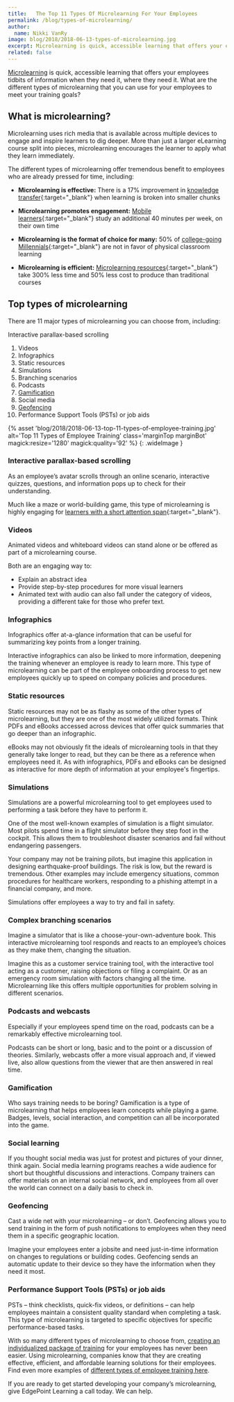 ```yaml
---
title:   The Top 11 Types Of Microlearning For Your Employees
permalink: /blog/types-of-microlearning/
author:
  name: Nikki VanRy
image: blog/2018/2018-06-13-types-of-microlearning.jpg
excerpt: Microlearning is quick, accessible learning that offers your employees tidbits of information when they need it, where they need it. But, just like all types of training, different types of microlearning allow you to meet your varying goals.
related: false
---
```


[Microlearning](/blog/microlearning/) is quick, accessible learning that offers your employees tidbits of information when they need it, where they need it. What are the different types of microlearning that you can use for your employees to meet your training goals?

## What is microlearning?

Microlearning uses rich media that is available across multiple devices to engage and inspire learners to dig deeper. More than just a larger eLearning course split into pieces, microlearning encourages the learner to apply what they learn immediately.

The different types of microlearning offer tremendous benefit to employees who are already pressed for time, including:

* <strong>Microlearning is effective:</strong> There is a 17% improvement in [knowledge transfer](http://blog.commlabindia.com/elearning-development/byte-sized-learning){:target="_blank"} when learning is broken into smaller chunks

* <strong>Microlearning promotes engagement:</strong> [Mobile learners](https://elearningindustry.com/mobile-devices-for-microlearning-and-spaced-learning){:target="_blank"} study an additional 40 minutes per week, on their own time

* <strong>Microlearning is the format of choice for many:</strong> 50% of [college-going Millennials](https://elearningindustry.com/engage-millennials-in-the-workplace-3-examples-microlearning-gamification-social-learning){:target="_blank"} are not in favor of physical classroom learning

* <strong>Microlearning is efficient:</strong> [Microlearning resources](http://info.shiftelearning.com/blog/numbers-dont-lie-why-bite-sized-learning-is-better-for-your-learners-and-you-too){:target="_blank"} take 300% less time and 50% less cost to produce than traditional courses

## Top types of microlearning

There are 11 major types of microlearning you can choose from, including:

Interactive parallax-based scrolling

1. Videos
2. Infographics
3. Static resources
4. Simulations
5. Branching scenarios
6. Podcasts
7. [Gamification](/blog/gamification-in-elearning/)
8. Social media
9. [Geofencing](/blog/geofencing/)
10. Performance Support Tools (PSTs) or job aids

{% asset
  'blog/2018/2018-06-13-top-11-types-of-employee-training.jpg'
   alt='Top 11 Types of Employee Training'
   class='marginTop marginBot'
   magick:resize='1280'
   magick:quality='92'  %}
{: .wideImage }

### Interactive parallax-based scrolling

As an employee’s avatar scrolls through an online scenario, interactive quizzes, questions, and information pops up to check for their understanding.

Much like a maze or world-building game, this type of microlearning is highly engaging for [learners with a short attention span](http://time.com/3858309/attention-spans-goldfish/){:target="_blank"}.

### Videos

Animated videos and whiteboard videos can stand alone or be offered as part of a microlearning course.

Both are an engaging way to:

* Explain an abstract idea
* Provide step-by-step procedures for more visual learners
* Animated text with audio can also fall under the category of videos, providing a different take for those who prefer text.

### Infographics

Infographics offer at-a-glance information that can be useful for summarizing key points from a longer training.

Interactive infographics can also be linked to more information, deepening the training whenever an employee is ready to learn more. This type of microlearning can be part of the employee onboarding process to get new employees quickly up to speed on company policies and procedures.

### Static resources

Static resources may not be as flashy as some of the other types of microlearning, but they are one of the most widely utilized formats. Think PDFs and eBooks accessed across devices that offer quick summaries that go deeper than an infographic.

eBooks may not obviously fit the ideals of microlearning tools in that they generally take longer to read, but they can be there as a reference when employees need it. As with infographics, PDFs and eBooks can be designed as interactive for more depth of information at your employee's fingertips.

### Simulations

Simulations are a powerful microlearning tool to get employees used to performing a task before they have to perform it.

One of the most well-known examples of simulation is a flight simulator. Most pilots spend time in a flight simulator before they step foot in the cockpit. This allows them to troubleshoot disaster scenarios and fail without endangering passengers.

Your company may not be training pilots, but imagine this application in designing earthquake-proof buildings. The risk is low, but the reward is tremendous. Other examples may include emergency situations, common procedures for healthcare workers, responding to a phishing attempt in a financial company, and more.

Simulations offer employees a way to try and fail in safety.

### Complex branching scenarios

Imagine a simulator that is like a choose-your-own-adventure book. This interactive microlearning tool responds and reacts to an employee’s choices as they make them, changing the situation.

Imagine this as a customer service training tool, with the interactive tool acting as a customer, raising objections or filing a complaint. Or as an emergency room simulation with factors changing all the time. Microlearning like this offers multiple opportunities for problem solving in different scenarios.

### Podcasts and webcasts

Especially if your employees spend time on the road, podcasts can be a remarkably effective microlearning tool.

Podcasts can be short or long, basic and to the point or a discussion of theories. Similarly, webcasts offer a more visual approach and, if viewed live, also allow questions from the viewer that are then answered in real time.

### Gamification

Who says training needs to be boring? Gamification is a type of microlearning that helps employees learn concepts while playing a game.
Badges, levels, social interaction, and competition can all be incorporated into the game.

### Social learning

If you thought social media was just for protest and pictures of your dinner, think again.
Social media learning programs reaches a wide audience for short but thoughtful discussions and interactions. Company trainers can offer materials on an internal social network, and employees from all over the world can connect on a daily basis to check in.

### Geofencing

Cast a wide net with your microlearning – or don’t. Geofencing allows you to send training in the form of push notifications to employees when they need them in a specific geographic location.

Imagine your employees enter a jobsite and need just-in-time information on changes to regulations or building codes. Geofencing sends an automatic update to their device so they have the information when they need it most.

### Performance Support Tools (PSTs) or job aids

PSTs – think checklists, quick-fix videos, or definitions – can help employees maintain a consistent quality standard when completing a task. This type of microlearning is targeted to specific objectives for specific performance-based tasks.

With so many different types of microlearning to choose from, [creating an individualized package of training](/blog/whats-the-key-to-creating-a-successful-elearning-project/) for your employees has never been easier. Using microlearning, companies know that they are creating effective, efficient, and affordable learning solutions for their employees. Find even more examples of [different types of employee training here](/blog/top-10-types-of-employee-training).

If you are ready to get started developing your company’s microlearning, give EdgePoint Learning a call today. We can help.
